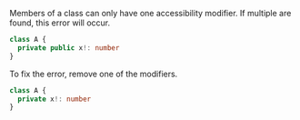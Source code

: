 Members of a class can only have one accessibility modifier. If multiple are found, this error will occur.

```ts
class A {
  private public x!: number
}
```

To fix the error, remove one of the modifiers.

```ts
class A {
  private x!: number
}
```
